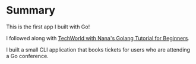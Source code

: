 # Summary

This is the first app I built with Go!

I followed along with [TechWorld with Nana's Golang Tutorial for Beginners](https://www.youtube.com/watch?v=yyUHQIec83I&t=7633s).

I built a small CLI application that books tickets for users who are attending a Go conference.
